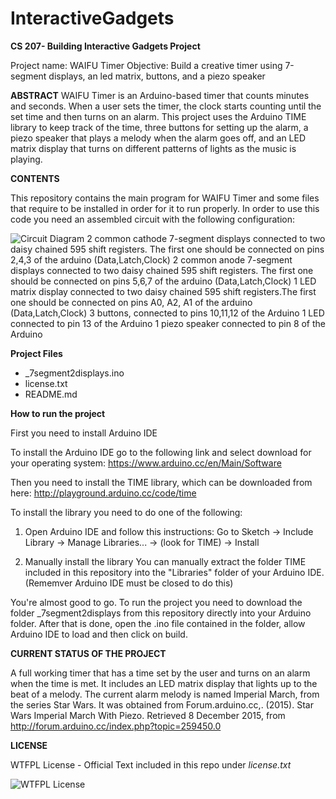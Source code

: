 # InteractiveGadgets
**CS 207- Building Interactive Gadgets Project**

Project name: WAIFU Timer
Objective: Build a creative timer using 7-segment displays, an led matrix, buttons, and a piezo speaker

**ABSTRACT**
WAIFU Timer is an Arduino-based timer that counts minutes and seconds. When a user sets the timer, the clock starts counting until the set time and then turns on an alarm. This project uses the Arduino TIME library to keep track of the time, three buttons for setting up the alarm, a piezo speaker that plays a melody when the alarm goes off, and an LED matrix display that turns on different patterns of lights as the music is playing.

**CONTENTS**

This repository contains the main program for WAIFU Timer and some files that require to be installed in order for it to run properly.
In order to use this code you need an assembled circuit with the following configuration:

![Circuit Diagram](http://41.media.tumblr.com/06e87693569d048489fe0325bf053026/tumblr_nz0wa3muqY1qbngy8o1_500.jpg)
2 common cathode 7-segment displays connected to two daisy chained 595 shift registers. The first one should be connected on pins 2,4,3 of the arduino (Data,Latch,Clock)
2 common anode 7-segment displays connected to two daisy chained 595 shift registers. The first one should be connected on pins 5,6,7 of the arduino (Data,Latch,Clock)
1 LED matrix display connected to two daisy chained 595 shift registers.The first one should be connected on pins A0, A2, A1 of the arduino (Data,Latch,Clock)
3 buttons, connected to pins 10,11,12 of the Arduino
1 LED connected to pin 13 of the Arduino
1 piezo speaker connected to pin 8 of the Arduino
   
**Project Files**

* _7segment2displays.ino
* license.txt
* README.md

**How to run the project**

First you need to install Arduino IDE

To install the Arduino IDE go to the following link and select download for your operating system:
https://www.arduino.cc/en/Main/Software

Then you need to install the TIME library, which can be downloaded from here:
http://playground.arduino.cc/code/time

To install the library you need to do one of the following:
1. Open Arduino IDE and follow this instructions:
Go to Sketch -> Include Library -> Manage Libraries... -> (look for TIME) -> Install

2. Manually install the library
You can manually extract the folder TIME included in this repository into the "Libraries" folder of your Arduino IDE. (Rememver Arduino IDE must be closed to do this)

You're almost good to go. To run the project you need to download the folder _7segment2displays from this repository directly into your Arduino folder.
After that is done, open the .ino file contained in the folder, allow Arduino IDE to load and then click on build.


**CURRENT STATUS OF THE PROJECT**

A full working timer that has a time set by the user and turns on an alarm when the time is met. It includes an LED matrix display that lights up to the beat of a melody.
The current alarm melody is named Imperial March, from the series Star Wars. It was obtained from Forum.arduino.cc,. (2015). Star Wars Imperial March With Piezo. Retrieved 8 December 2015, from http://forum.arduino.cc/index.php?topic=259450.0


**LICENSE**

WTFPL License - Official Text included in this repo under _license.txt_

![WTFPL License](http://www.wtfpl.net/wp-content/uploads/2012/12/logo-220x1601.png)




